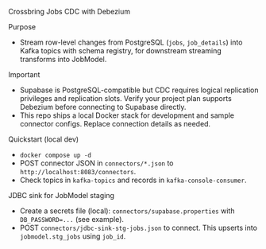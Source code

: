 Crossbring Jobs CDC with Debezium

Purpose
- Stream row-level changes from PostgreSQL (`jobs`, `job_details`) into Kafka topics with schema registry, for downstream streaming transforms into JobModel.

Important
- Supabase is PostgreSQL-compatible but CDC requires logical replication privileges and replication slots. Verify your project plan supports Debezium before connecting to Supabase directly.
- This repo ships a local Docker stack for development and sample connector configs. Replace connection details as needed.

Quickstart (local dev)
- `docker compose up -d`
- POST connector JSON in `connectors/*.json` to `http://localhost:8083/connectors`.
- Check topics in `kafka-topics` and records in `kafka-console-consumer`.

JDBC sink for JobModel staging
- Create a secrets file (local): `connectors/supabase.properties` with `DB_PASSWORD=...` (see example).
- POST `connectors/jdbc-sink-stg-jobs.json` to connect. This upserts into `jobmodel.stg_jobs` using `job_id`.
